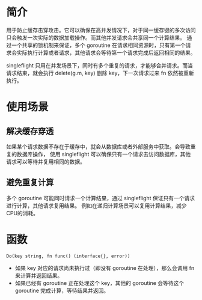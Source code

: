 # 简介
用于防止缓存击穿攻击。它可以确保在高并发情况下，对于同一缓存键的多次访问只会触发一次实际的数据加载操作。而其他并发请求会共享同一个计算结果。
通过一个共享的锁机制来保证，多个 goroutine 在请求相同资源时，只有第一个请求会实际执行计算或者请求，其他请求会等待第一个请求完成后返回相同的结果。

singleflight 只用在并发场景下，同时有多个重复的请求，才能够合并请求。而当请求结束，就会执行 delete(g.m, key) 删除 key，下一次请求过来 fn 依然被重新执行。

# 使用场景

## 解决缓存穿透
如果某个请求数据不存在于缓存中，就会从数据库或者外部服务中获取。会导致重复的数据库操作，
使用 singleflight 可以确保只有一个请求去访问数据库，其他请求可以等待并复用相同的数据。

## 避免重复计算
多个 goroutine 可能同时请求一个计算结果，通过 singleflight 保证只有一个请求进行计算，其他请求复用结果。
例如在递归计算场景可以复用计算结果，减少CPU的消耗。


# 函数

```golang
Do(key string, fn func() (interface{}, error))
```
* 如果 key 对应的请求尚未执行过（即没有 goroutine 在处理），那么会调用 fn 来计算并返回结果。
* 如果已经有 goroutine 正在处理这个 key，其他的 goroutine 会等待这个 goroutine 完成计算，等待结果并返回。

